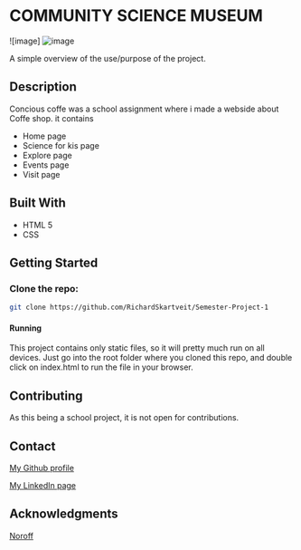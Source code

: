 # COMMUNITY SCIENCE MUSEUM

![image] ![image](https://github.com/RichardSkartveit/Semester-Project-1/assets/114581981/3e9fefab-d597-47f8-bbaa-3ccd8cf8ba10)


A simple overview of the use/purpose of the project.

## Description

Concious coffe was a school assignment where i made a webside about Coffe shop.
it contains

-  Home page
-  Science for kis page
-  Explore page
-  Events page
-  Visit page

## Built With
- HTML 5
- CSS

## Getting Started

### Clone the repo:

```bash
git clone https://github.com/RichardSkartveit/Semester-Project-1
```
#### Running

This project contains only static files, so it will pretty much run on all devices. Just go into the root folder where you cloned this repo, and double click on index.html to run the file in your browser.

## Contributing

As this being a school project, it is not open for contributions.

## Contact

[My Github profile](https://github.com/RichardSkartveit)

[My LinkedIn page](https://www.linkedin.com/in/richard-skartveit-86913b1ba/)

## Acknowledgments

[Noroff](www.noroff.no)
